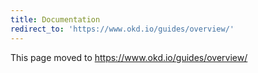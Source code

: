```yaml
---
title: Documentation
redirect_to: 'https://www.okd.io/guides/overview/'
---
```


This page moved to https://www.okd.io/guides/overview/